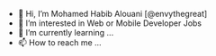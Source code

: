 - 👋 Hi, I’m Mohamed Habib Alouani [@envythegreat]
- 👀 I’m interested in Web or Mobile Developer Jobs
- 🌱 I’m currently learning ...
- 📫 How to reach me ...

<!---
envythegreat/envythegreat is a ✨ special ✨ repository because its `README.md` (this file) appears on your GitHub profile.
You can click the Preview link to take a look at your changes.
--->
